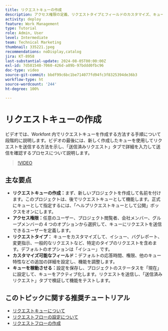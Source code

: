 ```yaml
---
title: リクエストキューの作成
description: アクセス権限の定義、リクエストタイプとフィールドのカスタマイズ、キューのアクティブ化、シームレスなプロジェクト送信管理の機能のテストを行うことで、効率的な Workfront リクエストキューを作成します。
activity: deploy
feature: Work Management
type: Tutorial
role: Admin, User
level: Intermediate
team: Technical Marketing
thumbnail: 335221.jpeg
recommendations: noDisplay,catalog
jira: KT-8958
last-substantial-update: 2024-08-05T00:00:00Z
exl-id: 7d581548-7060-426d-a89b-97bddd0fbc96
doc-type: video
source-git-commit: bbdf99c6bc1be714077fd94fc3f8325394de36b3
workflow-type: ht
source-wordcount: '244'
ht-degree: 100%

---
```


# リクエストキューの作成

ビデオでは、Workfont 内でリクエストキューを作成する方法する手順について段階的に説明します。ビデオの最後には、新しく作成したキューを使用してリクエストを送信する方法を示し、「送信済みリクエスト」タブで詳細を入力して送信を確認するプロセスについて説明します。

>[!VIDEO](https://video.tv.adobe.com/v/335221/?quality=12&learn=on&enablevpops=1)

## 主な要点

* **リクエストキューの作成：**&#x200B;まず、新しいプロジェクトを作成して名前を付けます。このプロジェクトは、後でリクエストキューとして機能します。正式にキューとして指定するには、「ヘルプリクエストキューとして公開」ボックスをオンにします。
* **アクセス権限：**&#x200B;任意のユーザー、プロジェクト閲覧者、会社メンバー、グループメンバーの 4 つのオプションから選択して、キューにリクエストを送信できるユーザーを定義します。
* **リクエストタイプ：** キューをカスタマイズして、イシュー、バグレポート、変更指示、一般的なリクエストなど、特定のタイプのリクエストを含めます。デフォルトのオプションは「イシュー」です。
* **カスタマイズ可能なフィールド：**&#x200B;デフォルトの応答時間、権限、他のキュー特性などの追加の詳細を設定し、機能を調整します。
* **キューを稼動させる：**&#x200B;設定を保存し、プロジェクトのステータスを「現在」に設定して、キューをアクティブ化します。リクエストを送信し、「送信済みリクエスト」タブで検証して機能をテストします。

## このトピックに関する推奨チュートリアル

* [リクエストキューについて](/help/manage-work/request-queues/understand-request-queues.md)
* [リクエストフローの設定について](/help/manage-work/request-queues/understand-settings-for-a-flow-request.md)
* [リクエストフローの作成](/help/manage-work/request-queues/create-a-request-flow.md)

